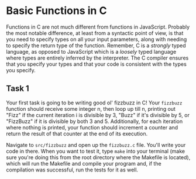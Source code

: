 # Basic Functions in C

Functions in C are not much different from functions in JavaScript. Probably the most notable difference, at least from a syntactic point of view, is that you need to specify types on all your input parameters, along with needing to specify the return type of the function. Remember, C is a _strongly_ typed language, as opposed to JavaScript which is a _loosely_ typed language where types are entirely inferred by the interpreter. The C compiler ensures that you specify your types and that your code is consistent with the types you specify. 

## Task 1

Your first task is going to be writing good ol' fizzbuzz in C! Your `fizzbuzz` function should receive some integer n, then loop up till n, printing out "Fizz" if the current iteration i is divisible by 3, "Buzz" if it's divisible by 5, or "FizzBuzz" if it is divisible by both 3 and 5. Additionally, for each iteration where nothing is printed, your function should increment a counter and return the result of that counter at the end of its execution. 

Navigate to `src/fizzbuzz` and open up the `fizzbuzz.c` file. You'll write your code in there. When you want to test it, type `make` into your terminal (make sure you're doing this from the root directory where the Makefile is located), which will run the Makefile and compile your program and, if the compilation was successful, run the tests for it as well. 